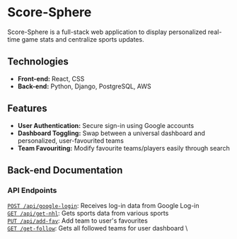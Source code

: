 # Score-Sphere #

Score-Sphere is a full-stack web application to display personalized real-time game stats and centralize sports updates.

## Technologies ##
- **Front-end:** React, CSS
- **Back-end:** Python, Django, PostgreSQL, AWS

## Features ##
- **User Authentication:** Secure sign-in using Google accounts
- **Dashboard Toggling:** Swap between a universal dashboard and personalized, user-favourited teams
- **Team Favouriting:** Modify favourite teams/players easily through search

## Back-end Documentation ##

### API Endpoints ###
[`POST /api/google-login`](#google-login): Receives log-in data from Google Log-in\
[`GET /api/get-nhl`](#get-nhl): Gets sports data from various sports\
[`PUT /api/add-fav`](#add-fav): Add team to user's favourites \
[`GET /get-follow`](#get-follow): Gets all followed teams for user dashboard \

